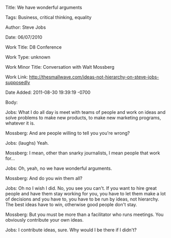 Title:  We have wonderful arguments

Tags:   Business, critical thinking, equality

Author: Steve Jobs

Date:   06/07/2010

Work Title: D8 Conference

Work Type: unknown

Work Minor Title: Conversation with Walt Mossberg

Work Link: http://thesmallwave.com/ideas-not-hierarchy-on-steve-jobs-supposedly

Date Added: 2011-08-30 19:39:19 -0700

Body: 

Jobs: What I do all day is meet with teams of people and work on ideas and solve problems to make new products, to make new marketing programs, whatever it is. 

Mossberg: And are people willing to tell you you're wrong? 

Jobs: (laughs) Yeah. 

Mossberg: I mean, other than snarky journalists, I mean people that work for… 

Jobs: Oh, yeah, no we have wonderful arguments. 

Mossberg: And do you win them all? 

Jobs: Oh no I wish I did. No, you see you can't. If you want to hire great people and have them stay working for you, you have to let them make a lot of decisions and you have to, you have to be run by ideas, not hierarchy. The best ideas have to win, otherwise good people don't stay. 

Mossberg: But you must be more than a facilitator who runs meetings. You obviously contribute your own ideas. 

Jobs: I contribute ideas, sure. Why would I be there if I didn't?
